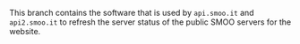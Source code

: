 This branch contains the software that is used by `api.smoo.it` and `api2.smoo.it` to refresh the server status of the public SMOO servers for the website.
